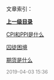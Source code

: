 文章索引：


**[上一级目录](//index.md)**

[CPI和PPI是什么](/概念普及/CPI和PPI是什么.md)

[囚徒困境](/概念普及/囚徒困境.md)

[期货是什么](/概念普及/期货是什么.md)


<font size=2 color='grey'> 2019-04-03 15:36 </font>